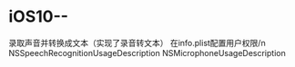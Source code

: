 # iOS10--
录取声音并转换成文本（实现了录音转文本）
在info.plist配置用户权限/n
  <key>NSSpeechRecognitionUsageDescription</key>
	<string></string>
	<key>NSMicrophoneUsageDescription</key>
	<string></string>
